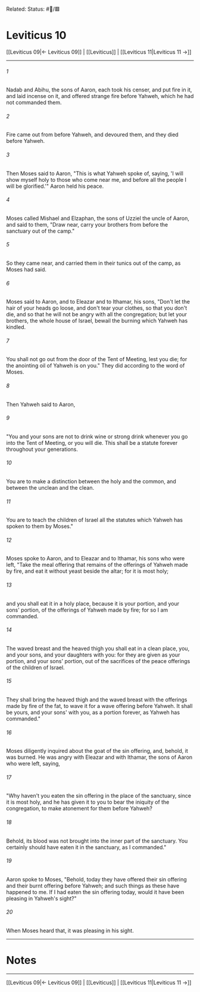 Related:
Status: #📖/🟥
# Leviticus 10

[[Leviticus 09|← Leviticus 09]] | [[Leviticus]] | [[Leviticus 11|Leviticus 11 →]]
***



###### 1 
Nadab and Abihu, the sons of Aaron, each took his censer, and put fire in it, and laid incense on it, and offered strange fire before Yahweh, which he had not commanded them. 

###### 2 
Fire came out from before Yahweh, and devoured them, and they died before Yahweh. 

###### 3 
Then Moses said to Aaron, "This is what Yahweh spoke of, saying, 'I will show myself holy to those who come near me, and before all the people I will be glorified.'" Aaron held his peace. 

###### 4 
Moses called Mishael and Elzaphan, the sons of Uzziel the uncle of Aaron, and said to them, "Draw near, carry your brothers from before the sanctuary out of the camp." 

###### 5 
So they came near, and carried them in their tunics out of the camp, as Moses had said. 

###### 6 
Moses said to Aaron, and to Eleazar and to Ithamar, his sons, "Don't let the hair of your heads go loose, and don't tear your clothes, so that you don't die, and so that he will not be angry with all the congregation; but let your brothers, the whole house of Israel, bewail the burning which Yahweh has kindled. 

###### 7 
You shall not go out from the door of the Tent of Meeting, lest you die; for the anointing oil of Yahweh is on you." They did according to the word of Moses. 

###### 8 
Then Yahweh said to Aaron, 

###### 9 
"You and your sons are not to drink wine or strong drink whenever you go into the Tent of Meeting, or you will die. This shall be a statute forever throughout your generations. 

###### 10 
You are to make a distinction between the holy and the common, and between the unclean and the clean. 

###### 11 
You are to teach the children of Israel all the statutes which Yahweh has spoken to them by Moses." 

###### 12 
Moses spoke to Aaron, and to Eleazar and to Ithamar, his sons who were left, "Take the meal offering that remains of the offerings of Yahweh made by fire, and eat it without yeast beside the altar; for it is most holy; 

###### 13 
and you shall eat it in a holy place, because it is your portion, and your sons' portion, of the offerings of Yahweh made by fire; for so I am commanded. 

###### 14 
The waved breast and the heaved thigh you shall eat in a clean place, you, and your sons, and your daughters with you: for they are given as your portion, and your sons' portion, out of the sacrifices of the peace offerings of the children of Israel. 

###### 15 
They shall bring the heaved thigh and the waved breast with the offerings made by fire of the fat, to wave it for a wave offering before Yahweh. It shall be yours, and your sons' with you, as a portion forever, as Yahweh has commanded." 

###### 16 
Moses diligently inquired about the goat of the sin offering, and, behold, it was burned. He was angry with Eleazar and with Ithamar, the sons of Aaron who were left, saying, 

###### 17 
"Why haven't you eaten the sin offering in the place of the sanctuary, since it is most holy, and he has given it to you to bear the iniquity of the congregation, to make atonement for them before Yahweh? 

###### 18 
Behold, its blood was not brought into the inner part of the sanctuary. You certainly should have eaten it in the sanctuary, as I commanded." 

###### 19 
Aaron spoke to Moses, "Behold, today they have offered their sin offering and their burnt offering before Yahweh; and such things as these have happened to me. If I had eaten the sin offering today, would it have been pleasing in Yahweh's sight?" 

###### 20 
When Moses heard that, it was pleasing in his sight.

---
# Notes


***
[[Leviticus 09|← Leviticus 09]] | [[Leviticus]] | [[Leviticus 11|Leviticus 11 →]]
